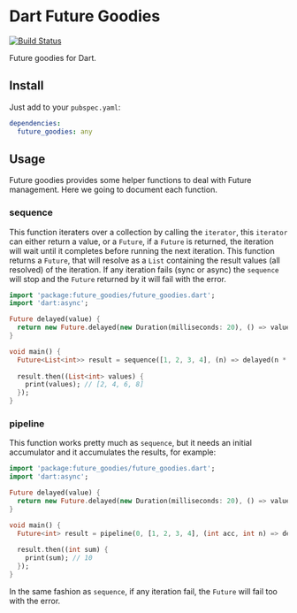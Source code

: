 Dart Future Goodies
==============

[![Build Status](https://drone.io/github.com/wilkerlucio/future_goodies/status.png)](https://drone.io/github.com/wilkerlucio/future_goodies/latest)

Future goodies for Dart.

Install
-------

Just add to your `pubspec.yaml`:

```yaml
dependencies:
  future_goodies: any
```

Usage
-----

Future goodies provides some helper functions to deal with Future management. Here we going to document each function.

### sequence

This function iteraters over a collection by calling the `iterator`, this `iterator` can either return a value, or a `Future`, if a `Future` is returned, the iteration will wait until it completes before running the next iteration. This function returns a `Future`, that will resolve as a `List` containing the result values (all resolved) of the iteration. If any iteration fails (sync or async) the `sequence` will stop and the `Future` returned by it will fail with the error.

```dart
import 'package:future_goodies/future_goodies.dart';
import 'dart:async';

Future delayed(value) {
  return new Future.delayed(new Duration(milliseconds: 20), () => value);
}

void main() {
  Future<List<int>> result = sequence([1, 2, 3, 4], (n) => delayed(n * 2));
  
  result.then((List<int> values) {
    print(values); // [2, 4, 6, 8]
  });
}
```

### pipeline

This function works pretty much as `sequence`, but it needs an initial accumulator and it accumulates the results, for example:

```dart
import 'package:future_goodies/future_goodies.dart';
import 'dart:async';

Future delayed(value) {
  return new Future.delayed(new Duration(milliseconds: 20), () => value);
}

void main() {
  Future<int> result = pipeline(0, [1, 2, 3, 4], (int acc, int n) => delayed(acc + n));
  
  result.then((int sum) {
    print(sum); // 10
  });
}
```

In the same fashion as `sequence`, if any iteration fail, the `Future` will fail too with the error.
